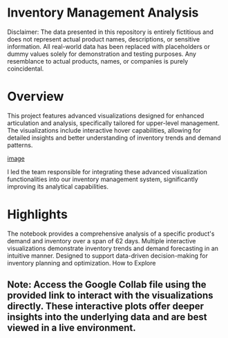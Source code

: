 # Inventory Management Analysis
Disclaimer: The data presented in this repository is entirely fictitious and does not represent actual product names, descriptions, or sensitive information. All real-world data has been replaced with placeholders or dummy values solely for demonstration and testing purposes. Any resemblance to actual products, names, or companies is purely coincidental.

# Overview
This project features advanced visualizations designed for enhanced articulation and analysis, specifically tailored for upper-level management. The visualizations include interactive hover capabilities, allowing for detailed insights and better understanding of inventory trends and demand patterns.

[image](https://github.com/user-attachments/assets/a810ccfc-b12d-4d9e-8c94-54f89e9d4cd0)



I led the team responsible for integrating these advanced visualization functionalities into our inventory management system, significantly improving its analytical capabilities.

# Highlights
The notebook provides a comprehensive analysis of a specific product's demand and inventory over a span of 62 days.
Multiple interactive visualizations demonstrate inventory trends and demand forecasting in an intuitive manner.
Designed to support data-driven decision-making for inventory planning and optimization.
How to Explore

## Note: Access the Google Collab file using the provided link to interact with the visualizations directly. These interactive plots offer deeper insights into the underlying data and are best viewed in a live environment.

